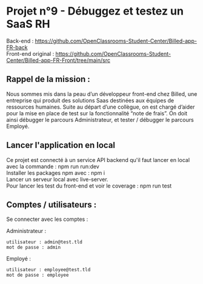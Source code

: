 # Projet n°9 - Débuggez et testez un SaaS RH

Back-end : https://github.com/OpenClassrooms-Student-Center/Billed-app-FR-back  
Front-end original : https://github.com/OpenClassrooms-Student-Center/Billed-app-FR-Front/tree/main/src  

## Rappel de la mission :

Nous sommes mis dans la peau d’un développeur front-end chez Billed, une entreprise qui produit des solutions Saas destinées aux équipes de ressources humaines.
Suite au départ d’une collègue, on est chargé d’aider pour la mise en place de test sur la fonctionnalité “note de frais”.
On doit ainsi débugger le parcours Administrateur, et tester / débugger le parcours Employé.

## Lancer l'application en local 

Ce projet est connecté à un service API backend qu'il faut lancer en local avec la commande : npm run run:dev  
Installer les packages npm avec : npm i  
Lancer un serveur local avec live-server.  
Pour lancer les test du front-end et voir le coverage : npm run test  

## Comptes / utilisateurs : 

Se connecter avec les comptes : 

Administrateur : 
```
utilisateur : admin@test.tld 
mot de passe : admin
```
Employé : 
```
utilisateur : employee@test.tld
mot de passe : employee
```
